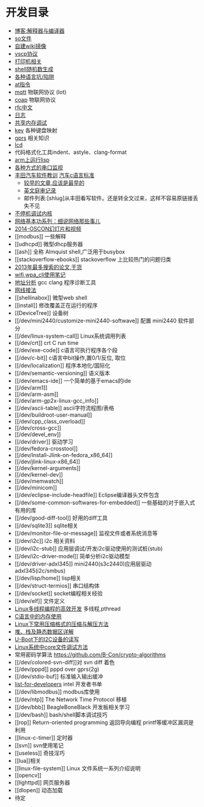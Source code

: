 # 开发目录

* [博客:解释器与编译器](https://nickdesaulniers.github.io/blog/2015/05/25/interpreter-compiler-jit/)
* [so文件](so)
* [自建wiki镜像](ownwiki)
* [vscp协议](vscp)
* [打印机相关](printer)
* [shell随机数生成](sh-random)
* [各种语言坑/陷阱](/dev/trap)
* [at指令](/dev/at-command)
* [mqtt](/dev/mqtt) 物联网协议 (Iot)
* [coap](/dev/coap) 物联网协议
* [rfc中文](rfc-cn)
* [日志](log) 
* [共享内存调试](shm)
* [key](key) 各种键盘映射
* [gprs](gprs) 相关知识
* [lcd](lcd)
* 代码格式化工具indent、astyle、clang-format
* [arm上运行lisp](arm-ecl)
* [各种方式的串口监视](tty-monitor)
* [丰田汽车软件教训](http://www.amobbs.com/thread-5557598-1-1.html)  [汽车c语言标准](http://zh.wikipedia.org/wiki/MISRA_C)
  * [较早的文章,应该是最早的](http://club.tgfcer.com/thread-6817371-1-1.html)
  * [英文庭审记录](http://cybergibbons.com/wp-content/uploads/2013/10/Bookout_v_Toyota_Barr_REDACTED.pdf)
  * 邮件列表:[shlug]从丰田看写软件。还是转全文过来，这样不容易原链接丢失不见
* [不停机调试内核](http://www.infoq.com/cn/presentations/gdb-sharp-knife-kgtp-linux-kernel)
* [网络基本功系列：细说网络那些事儿](https://community.emc.com/thread/197851)
* [2014-OSCON幻灯片和视频](http://www.oscon.com/oscon2014/public/schedule/proceedings)
* [[modbus]] 一些解释
* [[udhcpd]] 微型dhcp服务器
* [[ash]] 全称 Almquist shell,广泛用于busybox 
* [[stackoverflow-ebooks]] stackoverflow 上比较热门的问题归类
* [2013年最多搜索的论文,干货](http://googleresearch.blogspot.co.uk/2014/06/influential-papers-for-2013.html)
* [wifi,wpa_cli使用笔记](wifi)
* [地址分析](AddressSanitizer) gcc clang 程序诊断工具
* [网线接法](wire)
* [[shellinabox]] 微型web shell
* [[install]] 修改覆盖正在运行的程序
* [[DeviceTree]] 设备树
* [[/dev/mini2440/customize-mini2440-softwave]] 配置 mini2440 软件部分 
* [[/dev/linux-system-call]] Linux系统调用列表
* [[/dev/crt]] crt C run time
* [[/dev/exe-code]] c语言可执行程序各个段
* [[/dev/c-bit]] c语言中bit操作,置0/1/反位, 取位
* [[/dev/localization]] 程序本地化/国际化
* [[/dev/semantic-versioning]] 语义版本
* [[/dev/emacs-ide]] 一个简单的基于emacs的ide
* [[/dev/arm1]]
* [[/dev/arm-asm]]
* [[/dev/arm-gp2x-linux-gcc_info]]
* [[/dev/ascii-table]] ascii字符流程图/表格
* [[/dev/buildroot-user-manual]]
* [[/dev/cpp_class_overload]]
* [[/dev/cross-gcc]]
* [[/dev/devel_env]]
* [[/dev/driver]] 驱动学习
* [[/dev/fedora-crosstool]]
* [[/dev/Install-Jlink-on-fedora_x86_64]]
* [[/dev/jlink-linux-x86_64]]
* [[/dev/kernel-arguments]]
* [[/dev/kernel-dev]]
* [[/dev/memwatch]]
* [[/dev/minicom]]
* [[/dev/eclipse-include-headfile]] Eclipse编译器头文件包含
* [[/dev/some-common-softwares-for-embedded]] 一些基础的对于嵌入式有用的库
* [[/dev/good-diff-tool]]  好用的diff工具
* [[/dev/sqlite3]] sqlite相关
* [[/dev/monitor-file-or-message]] 监视文件或者系统消息等
* [[/dev/i2c]] i2c 相关资料
* [[/dev/i2c-stub]] 应用层调试/开发i2c驱动使用的测试桩(stub)
* [[/dev/i2c-driver-model]] 简单分析i2c驱动模型
* [[/dev/driver-adxl345]] mini2440(s3c2440)应用层驱动adxl345(i2c/smbus)
* [[/dev/lisp/home]]  lisp相关
* [[/dev/struct-termios]] 串口结构体
* [[/dev/socket]] socket编程相关经验
* [[/dev/elf]] 文件定义
* [Linux多线程编程的高效开发](http://www.embeddedlinux.org.cn/html/xianchengjincheng/201310/24-2658.html) 多线程,pthread 
* [C语言中的内存使用](http://www.embeddedlinux.org.cn/html/xinshourumen/201310/24-2657.html)
* [Linux下常用压缩格式的压缩与解压方法](http://www.embeddedlinux.org.cn/html/xinshourumen/201310/23-2656.html)
* [堆、栈及静态数据区详解](http://www.embeddedlinux.org.cn/html/xinshourumen/201310/23-2655.html) 
* [U-Boot下的I2C设备的读写](http://www.embeddedlinux.org.cn/html/jishuzixun/201310/23-2653.html)
* [Linux系统中core文件调试方法](http://www.embeddedlinux.org.cn/html/jishuzixun/201310/23-2654.html)
* 常用密码学算法 https://github.com/B-Con/crypto-algorithms
* [[/dev/colored-svn-diff]]对 svn diff 着色
* [[/dev/pppd]] pppd over gprs(2g)
* [[/dev/stdio-buf]] 标准输入输出缓冲
* [list-for-developers](https://noggin.intel.com/sites/default/files/Intel-Recommended-Reading-List_1H14_0.pdf) intel 开发者书单
* [[/dev/libmodbus]] modbus库使用
* [[/dev/ntp]] The Network Time Protocol 移植
* [[/dev/bbb]] BeagleBoneBlack 开发板相关学习
* [[/dev/bash]] bash/shell脚本调试技巧
* [[rop]] Return-oriented programming 返回导向编程 printf等缓冲区漏洞是利用
* [[linux-c-timer]] 定时器
* [[svn]] svn使用笔记
* [[useless]] 奇技淫巧
* [[lua]]相关
* [[linux-file-system]] Linux 文件系统一系列介绍说明
* [[opencv]]
* [[lighttpd]] 网页服务器
* [[dlopen]] 动态加载
* 待定